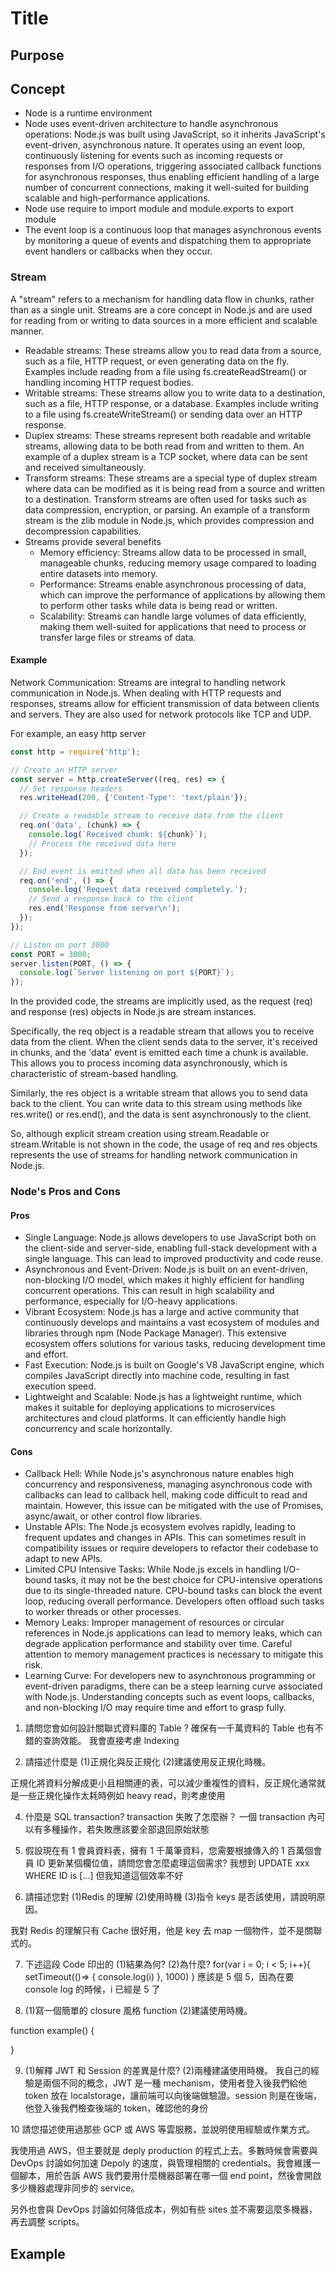# Title

## Purpose

## Concept

* Node is a runtime environment
* Node uses event-driven architecture to handle asynchronous operations: Node.js was built using JavaScript, so it inherits JavaScript's event-driven, asynchronous nature. It operates using an event loop, continuously listening for events such as incoming requests or responses from I/O operations, triggering associated callback functions for asynchronous responses, thus enabling efficient handling of a large number of concurrent connections, making it well-suited for building scalable and high-performance applications.
* Node use require to import module and module.exports to export module
* The event loop is a continuous loop that manages asynchronous events by monitoring a queue of events and dispatching them to appropriate event handlers or callbacks when they occur.

### Stream

A "stream" refers to a mechanism for handling data flow in chunks, rather than as a single unit. Streams are a core concept in Node.js and are used for reading from or writing to data sources in a more efficient and scalable manner.

* Readable streams: These streams allow you to read data from a source, such as a file, HTTP request, or even generating data on the fly. Examples include reading from a file using fs.createReadStream() or handling incoming HTTP request bodies.
* Writable streams: These streams allow you to write data to a destination, such as a file, HTTP response, or a database. Examples include writing to a file using fs.createWriteStream() or sending data over an HTTP response.
* Duplex streams: These streams represent both readable and writable streams, allowing data to be both read from and written to them. An example of a duplex stream is a TCP socket, where data can be sent and received simultaneously.
* Transform streams: These streams are a special type of duplex stream where data can be modified as it is being read from a source and written to a destination. Transform streams are often used for tasks such as data compression, encryption, or parsing. An example of a transform stream is the zlib module in Node.js, which provides compression and decompression capabilities.
* Streams provide several benefits
  * Memory efficiency: Streams allow data to be processed in small, manageable chunks, reducing memory usage compared to loading entire datasets into memory.
  * Performance: Streams enable asynchronous processing of data, which can improve the performance of applications by allowing them to perform other tasks while data is being read or written.
  * Scalability: Streams can handle large volumes of data efficiently, making them well-suited for applications that need to process or transfer large files or streams of data.

#### Example

Network Communication: Streams are integral to handling network communication in Node.js. When dealing with HTTP requests and responses, streams allow for efficient transmission of data between clients and servers. They are also used for network protocols like TCP and UDP.

For example, an easy http server

```javascript
const http = require('http');

// Create an HTTP server
const server = http.createServer((req, res) => {
  // Set response headers
  res.writeHead(200, {'Content-Type': 'text/plain'});

  // Create a readable stream to receive data from the client
  req.on('data', (chunk) => {
    console.log(`Received chunk: ${chunk}`);
    // Process the received data here
  });

  // End event is emitted when all data has been received
  req.on('end', () => {
    console.log('Request data received completely.');
    // Send a response back to the client
    res.end('Response from server\n');
  });
});

// Listen on port 3000
const PORT = 3000;
server.listen(PORT, () => {
  console.log(`Server listening on port ${PORT}`);
});
```

In the provided code, the streams are implicitly used, as the request (req) and response (res) objects in Node.js are stream instances.

Specifically, the req object is a readable stream that allows you to receive data from the client. When the client sends data to the server, it's received in chunks, and the 'data' event is emitted each time a chunk is available. This allows you to process incoming data asynchronously, which is characteristic of stream-based handling.

Similarly, the res object is a writable stream that allows you to send data back to the client. You can write data to this stream using methods like res.write() or res.end(), and the data is sent asynchronously to the client.

So, although explicit stream creation using stream.Readable or stream.Writable is not shown in the code, the usage of req and res objects represents the use of streams for handling network communication in Node.js.

### Node's Pros and Cons

#### Pros

* Single Language: Node.js allows developers to use JavaScript both on the client-side and server-side, enabling full-stack development with a single language. This can lead to improved productivity and code reuse.
* Asynchronous and Event-Driven: Node.js is built on an event-driven, non-blocking I/O model, which makes it highly efficient for handling concurrent operations. This can result in high scalability and performance, especially for I/O-heavy applications.
* Vibrant Ecosystem: Node.js has a large and active community that continuously develops and maintains a vast ecosystem of modules and libraries through npm (Node Package Manager). This extensive ecosystem offers solutions for various tasks, reducing development time and effort.
* Fast Execution: Node.js is built on Google's V8 JavaScript engine, which compiles JavaScript directly into machine code, resulting in fast execution speed.
* Lightweight and Scalable: Node.js has a lightweight runtime, which makes it suitable for deploying applications to microservices architectures and cloud platforms. It can efficiently handle high concurrency and scale horizontally.

#### Cons

* Callback Hell: While Node.js's asynchronous nature enables high concurrency and responsiveness, managing asynchronous code with callbacks can lead to callback hell, making code difficult to read and maintain. However, this issue can be mitigated with the use of Promises, async/await, or other control flow libraries.
* Unstable APIs: The Node.js ecosystem evolves rapidly, leading to frequent updates and changes in APIs. This can sometimes result in compatibility issues or require developers to refactor their codebase to adapt to new APIs.
* Limited CPU Intensive Tasks: While Node.js excels in handling I/O-bound tasks, it may not be the best choice for CPU-intensive operations due to its single-threaded nature. CPU-bound tasks can block the event loop, reducing overall performance. Developers often offload such tasks to worker threads or other processes.
* Memory Leaks: Improper management of resources or circular references in Node.js applications can lead to memory leaks, which can degrade application performance and stability over time. Careful attention to memory management practices is necessary to mitigate this risk.
* Learning Curve: For developers new to asynchronous programming or event-driven paradigms, there can be a steep learning curve associated with Node.js. Understanding concepts such as event loops, callbacks, and non-blocking I/O may require time and effort to grasp fully.

1. 請問您會如何設計關聯式資料庫的 Table ? 確保有一千萬資料的 Table 也有不錯的查詢效能。
我會直接考慮 lndexing

3. 請描述什麼是 (1)正規化與反正規化  (2)建議使用反正規化時機。

正規化將資料分解成更小且相關連的表，可以減少重複性的資料，反正規化通常就是一些正規化操作太耗時例如 heavy read，則考慮使用

4. 什麼是 SQL transaction? transaction 失敗了怎麼辦？
一個 transaction 內可以有多種操作，若失敗應該要全部退回原始狀態

5. 假設現在有 1 會員資料表，擁有 1 千萬筆資料，您需要根據傳入的 1 百萬個會員 ID 更新某個欄位值，請問您會怎麼處理這個需求?
我想到
UPDATE xxx WHERE ID is [...]
但我知道這個效率不好

6. 請描述您對 (1)Redis 的理解 (2)使用時機 (3)指令 keys 是否該使用，請說明原因。

我對 Redis 的理解只有 Cache 很好用，他是 key 去 map 一個物件，並不是關聯式的。











7. 下述這段 Code 印出的 (1)結果為何? (2)為什麼?
for(var i = 0; i < 5; i++){
  setTimeout(()=> {
    console.log(i)
  }, 1000)
}
應該是 5 個 5，因為在要 console log 的時候，i 已經是 5 了










8. (1)寫一個簡單的 closure 風格 function (2)建議使用時機。

function example() {
  
}










9. (1)解釋 JWT 和 Session 的差異是什麼? (2)兩種建議使用時機。
我自己的經驗是兩個不同的概念，JWT 是一種 mechanism，使用者登入後我們給他 token 放在  localstorage，讓前端可以向後端做驗證。session 則是在後端，他登入後我們檢查後端的 token，確認他的身份











10 請您描述使用過那些 GCP 或 AWS 等雲服務，並說明使用經驗或作業方式。

我使用過 AWS，但主要就是 deply production 的程式上去。多數時候會需要與 DevOps 討論如何加速 Depoly 的速度，與管理相關的 credentials。我會維護一個腳本，用於告訴 AWS 我們要用什麼機器部署在哪一個 end point，然後會開啟多少機器處理非同步的 service。

另外也會與 DevOps 討論如何降低成本，例如有些 sites 並不需要這麼多機器，再去調整 scripts。

## Example
